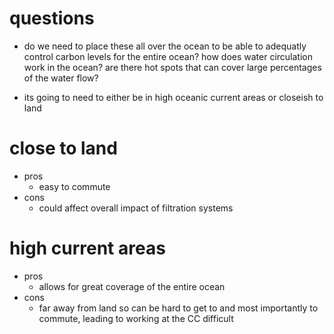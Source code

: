 # questions
- do we need to place these all over the ocean to be able to adequatly control carbon levels for the entire ocean? how does water circulation work in the ocean? are there hot spots that can cover large percentages of the water flow?

- its going to need to either be in high oceanic current areas or closeish to land

# close to land
- pros
  - easy to commute
- cons
  - could affect overall impact of filtration systems

# high current areas
- pros
  - allows for great coverage of the entire ocean
- cons
  - far away from land so can be hard to get to and most importantly to commute, leading to working at the CC difficult
